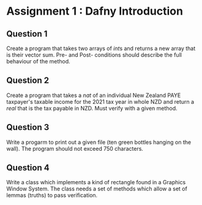 # Assignment 1 : Dafny Introduction

## Question 1

Create a program that takes two arrays of *int*s and returns a new array that is their vector sum. Pre- and Post- conditions should describe the full behaviour of the method. 

## Question 2

Create a program that takes a *nat* of an individual New Zealand PAYE taxpayer's taxable income for the 2021 tax year in whole NZD and return a *real* that is the tax payable in NZD. Must verify with a given method. 

## Question 3

Write a progarm to print out a given file (ten green bottles hanging on the wall). The program should not exceed 750 characters. 

## Question 4

Write a class which implements a kind of rectangle found in a Graphics Window System. The class needs a set of methods which allow a set of lemmas (truths) to pass verification.
